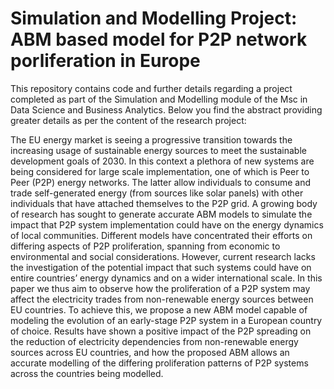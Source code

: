 # Simulation and Modelling Project: ABM based model for P2P network porliferation in Europe
This repository contains code and further details regarding a project completed as part of the Simulation and Modelling module of the Msc in Data Science and Business Analytics. Below you find the abstract providing greater details as per the content of the research project:


The EU energy market is seeing a progressive transition towards the increasing usage of sustainable energy sources to meet the sustainable development goals of 2030. In this context a plethora of new systems are being considered for large scale implementation, one of which is Peer to Peer (P2P) energy networks. The latter allow individuals to consume and trade self-generated energy (from sources like solar panels) with other individuals that have attached themselves to the P2P grid. A growing body of research has sought to generate accurate ABM models to simulate the impact that P2P system implementation could have on the energy dynamics of local communities. Different models have concentrated their efforts on differing aspects of P2P proliferation, spanning from economic to environmental and social considerations. However, current research lacks the investigation of the potential impact that such systems could have on entire countries’ energy dynamics and on a wider international scale. In this paper we thus aim to observe how the proliferation of a P2P system may affect the electricity trades from non-renewable energy sources between EU countries. To achieve this, we propose a new ABM model capable of modeling the evolution of an early-stage P2P system in a European country of choice. Results have shown a positive impact of the P2P spreading on the reduction of electricity dependencies from non-renewable energy sources across EU countries, and how the proposed ABM allows an accurate modelling of the differing proliferation patterns of P2P systems across the countries being modelled.
